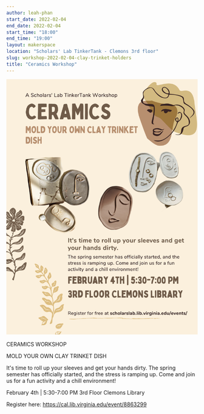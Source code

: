 ```yaml
---
author: leah-phan
start_date: 2022-02-04
end_date: 2022-02-04
start_time: "18:00"
end_time: "19:00"
layout: makerspace
location: "Scholars' Lab TinkerTank - Clemons 3rd floor"
slug: workshop-2022-02-04-clay-trinket-holders
title: "Ceramics Workshop"
---
```


![Ceramics Workshop](/assets/post-media/workshops/ceramics-workshop.png)

CERAMICS WORKSHOP

MOLD YOUR OWN CLAY TRINKET DISH

It's time to roll up your sleeves and get your hands dirty.
The spring semester has officially started, and the stress is ramping up. Come and join us for a fun activity and a chill environment!

February 4th | 5:30-7:00 PM 3rd Floor Clemons Library

Register here: [https://cal.lib.virginia.edu/event/8863299 ](https://cal.lib.virginia.edu/event/8863299)

